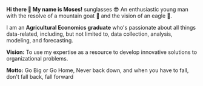 **Hi there 👋 My name is Moses!** sunglasses :sunglasses: An enthusiastic young man with the resolve of a mountain goat :goat: and the vision of an eagle 🦅.

I am an **Agricultural Economics graduate** who's passionate about all things data-related, including, but not limited to, data collection, analysis, modeling, and forecasting. 


**Vision:** To use my expertise as a resource to develop innovative solutions to organizational problems.

**Motto:** Go Big or Go Home, Never back down, and when you have to fall, don't fall back, fall forward

<!--
**Moses-stack-art/Moses-stack-art** is a ✨ _special_ ✨ repository because its `README.md` (this file) appears on your GitHub profile.

Here are some ideas to get you started:

- 🔭 I’m currently working on ...
- 🌱 I’m currently learning ...
- 👯 I’m looking to collaborate on ...
- 🤔 I’m looking for help with ...
- 💬 Ask me about ...
- 📫 How to reach me: ...
- 😄 Pronouns: ...
- ⚡ Fun fact: ...
-->
